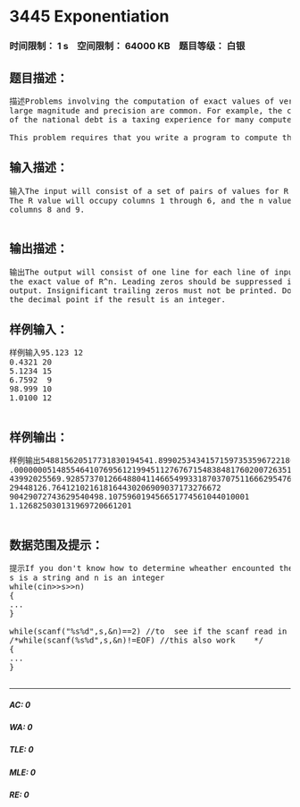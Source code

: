# 3445 Exponentiation   
### 时间限制： 1 s&nbsp;&nbsp;&nbsp;&nbsp;空间限制： 64000 KB&nbsp;&nbsp;&nbsp;&nbsp;题目等级： 白银  
## 题目描述：  

<pre>
描述Problems involving the computation of exact values of very 
large magnitude and precision are common. For example, the computation 
of the national debt is a taxing experience for many computer systems.   
  
This problem requires that you write a program to compute the exact value of Rnwhere R is a real number ( 0.0 < R < 99.999 ) and n is an integer such that 0 < n <= 25.
</pre>
  
  
## 输入描述：  

<pre>
输入The input will consist of a set of pairs of values for R and n. 
The R value will occupy columns 1 through 6, and the n value will be in 
columns 8 and 9.  

</pre>
  
  
## 输出描述：  

<pre>
输出The output will consist of one line for each line of input giving 
the exact value of R^n. Leading zeros should be suppressed in the 
output. Insignificant trailing zeros must not be printed. Don't print 
the decimal point if the result is an integer.
</pre>
  
  
## 样例输入：  

<pre>
样例输入95.123 12
0.4321 20
5.1234 15
6.7592  9
98.999 10
1.0100 12  

</pre>
  
  
## 样例输出：  

<pre>
样例输出548815620517731830194541.899025343415715973535967221869852721
.00000005148554641076956121994511276767154838481760200726351203835429763013462401
43992025569.928573701266488041146654993318703707511666295476720493953024
29448126.764121021618164430206909037173276672
90429072743629540498.107596019456651774561044010001
1.126825030131969720661201  

</pre>
  
  
## 数据范围及提示：  

<pre>
提示If you don't know how to determine wheather encounted the end of input:  
s is a string and n is an integer  
while(cin>>s>>n)
{
...
}

while(scanf("%s%d",s,&n)==2) //to  see if the scanf read in as many items as you want
/*while(scanf(%s%d",s,&n)!=EOF) //this also work    */
{
...
}  

</pre>
  
  
***  

##### AC: 0  
##### WA: 0  
##### TLE: 0  
##### MLE: 0  
##### RE: 0  

